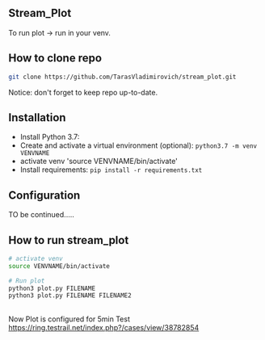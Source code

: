 ## Stream_Plot

To run plot -> run in your venv.

## How to clone repo
```bash
git clone https://github.com/TarasVladimirovich/stream_plot.git

```
Notice: don't forget to keep repo up-to-date.

## Installation
* Install Python 3.7:
* Create and activate a virtual environment (optional): `python3.7 -m venv VENVNAME`
* activate venv 'source VENVNAME/bin/activate'
* Install requirements: `pip install -r requirements.txt`

## Configuration
TO be continued.....

## How to run stream_plot
```bash
# activate venv
source VENVNAME/bin/activate

# Run plot
python3 plot.py FILENAME
python3 plot.py FILENAME FILENAME2
```
##
Now Plot is configured for 5min Test https://ring.testrail.net/index.php?/cases/view/38782854